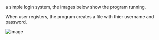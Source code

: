 a simple login system, the images below show the program running.


When user registers, the program creates a file with thier username and password.

![image](https://user-images.githubusercontent.com/70728294/225649892-159f792f-d691-4a4e-857a-6bf0c7555945.png)
